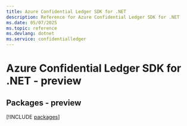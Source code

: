 ```yaml
---
title: Azure Confidential Ledger SDK for .NET
description: Reference for Azure Confidential Ledger SDK for .NET
ms.date: 05/07/2025
ms.topic: reference
ms.devlang: dotnet
ms.service: confidentialledger
---
```

# Azure Confidential Ledger SDK for .NET - preview
## Packages - preview
[!INCLUDE [packages](confidential-ledger-index.md)]